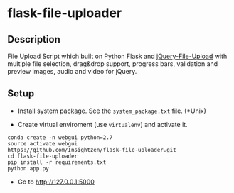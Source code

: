 flask-file-uploader
===================

## Description
File Upload Script which built on Python Flask and [jQuery-File-Upload](https://github.com/blueimp/jQuery-File-Upload/) with multiple file selection, drag&amp;drop support, progress bars, validation and preview images, audio and video for jQuery.


## Setup
- Install system package. See the `system_package.txt` file. (*Unix)

- Create virtual enviroment (use `virtualenv`) and activate it.
```
conda create -n webgui python=2.7
source activate webgui
https://github.com/Insightzen/flask-file-uploader.git
cd flask-file-uploader
pip install -r requirements.txt
python app.py
```
- Go to http://127.0.0.1:5000

